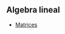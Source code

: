 ## Algebra lineal

- [Matrices](https://github.com/mondeja/fullstack/blob/master/backend/src/001-matematicas/teoria_practica/algebra_aritmetica/algebra_lineal/matrices.ipynb)

